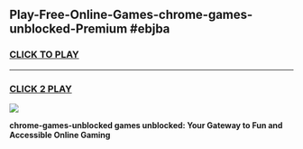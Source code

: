 
## Play-Free-Online-Games-chrome-games-unblocked-Premium #ebjba
<h3>
<a href="https://premium.freeplayer.one?title=chrome-games-unblocked&ref=8M">CLICK TO PLAY</a></h3>
<hr>

<h3>
<a href="https://premium.freeplayer.one?title=chrome-games-unblocked&ref=8M">CLICK 2 PLAY</a>
  
</h3>

<a href="https://premium.freeplayer.one?title=chrome-games-unblocked&ref=8M"><img src="https://clearcache.store/games.png"></a>


**chrome-games-unblocked games unblocked: Your Gateway to Fun and Accessible Online Gaming**
